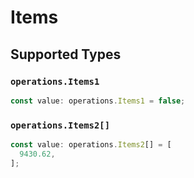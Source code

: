 # Items


## Supported Types

### `operations.Items1`

```typescript
const value: operations.Items1 = false;
```

### `operations.Items2[]`

```typescript
const value: operations.Items2[] = [
  9430.62,
];
```

